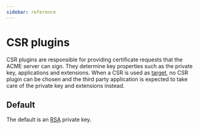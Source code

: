 ```yaml
---
sidebar: reference
---
```


# CSR plugins

CSR plugins are responsible for providing certificate requests that the ACME server can sign. 
They determine key properties such as the private key, applications and extensions. When 
a CSR is used as [target](/win-acme/reference/plugins/target/csr), no CSR plugin can be chosen
and the third party application is expected to take care of the private key and extensions instead.

## Default

The default is an [RSA](/win-acme/reference/plugins/csr/rsa) private key.